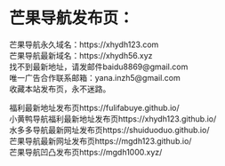 <h1>芒果导航发布页：</h1>
芒果导航永久域名：https://xhydh123.com</br>
芒果导航最新域名：https://xhydh56.xyz</br>
找不到最新地址，请发邮件baidu8869@gmail.com</br>
唯一广告合作联系邮箱：yana.inzh5@gmail.com</br>
收藏本站发布页，永不迷路。

福利最新地址发布页https://fulifabuye.github.io/</br>
小黄鸭导航福利最新地址发布页https://xhydh123.github.io/</br>
水多多导航最新网址发布页https://shuiduoduo.github.io/</br>
芒果导航最新网址发布页https://mgdh123.github.io/</br>
芒果导航凹凸发布页https://mgdh1000.xyz/</br>
